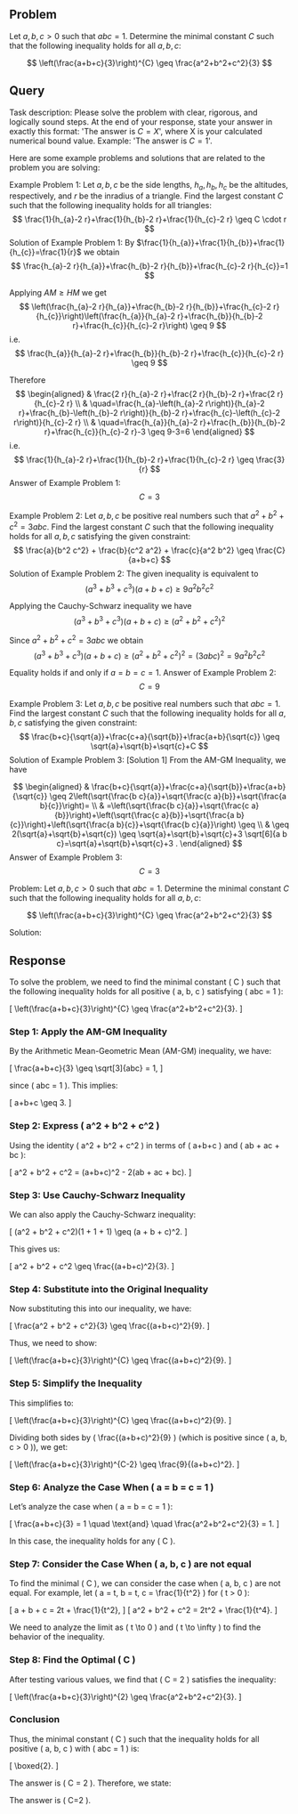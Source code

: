 ## Problem

Let $a, b, c > 0$ such that $abc = 1$. Determine the minimal constant $C$ such that the following inequality holds for all $a, b, c$:

$$
\left(\frac{a+b+c}{3}\right)^{C} \geq \frac{a^2+b^2+c^2}{3}
$$

## Query

Task description: Please solve the problem with clear, rigorous, and logically sound steps. At the end of your response, state your answer in exactly this format: 'The answer is $C=X$', where X is your calculated numerical bound value. Example: 'The answer is $C=1$'.

Here are some example problems and solutions that are related to the problem you are solving:

Example Problem 1: Let $a, b, c$ be the side lengths, $h_{a}, h_{b}, h_{c}$ be the altitudes, respectively, and $r$ be the inradius of a triangle. Find the largest constant $C$ such that the following inequality holds for all triangles:
$$
\frac{1}{h_{a}-2 r}+\frac{1}{h_{b}-2 r}+\frac{1}{h_{c}-2 r} \geq C \cdot r
$$
Solution of Example Problem 1: By $\frac{1}{h_{a}}+\frac{1}{h_{b}}+\frac{1}{h_{c}}=\frac{1}{r}$ we obtain
$$
\frac{h_{a}-2 r}{h_{a}}+\frac{h_{b}-2 r}{h_{b}}+\frac{h_{c}-2 r}{h_{c}}=1
$$

Applying $A M \geq H M$ we get
$$
\left(\frac{h_{a}-2 r}{h_{a}}+\frac{h_{b}-2 r}{h_{b}}+\frac{h_{c}-2 r}{h_{c}}\right)\left(\frac{h_{a}}{h_{a}-2 r}+\frac{h_{b}}{h_{b}-2 r}+\frac{h_{c}}{h_{c}-2 r}\right) \geq 9
$$
i.e.
$$
\frac{h_{a}}{h_{a}-2 r}+\frac{h_{b}}{h_{b}-2 r}+\frac{h_{c}}{h_{c}-2 r} \geq 9
$$

Therefore
$$
\begin{aligned}
& \frac{2 r}{h_{a}-2 r}+\frac{2 r}{h_{b}-2 r}+\frac{2 r}{h_{c}-2 r} \\
& \quad=\frac{h_{a}-\left(h_{a}-2 r\right)}{h_{a}-2 r}+\frac{h_{b}-\left(h_{b}-2 r\right)}{h_{b}-2 r}+\frac{h_{c}-\left(h_{c}-2 r\right)}{h_{c}-2 r} \\
& \quad=\frac{h_{a}}{h_{a}-2 r}+\frac{h_{b}}{h_{b}-2 r}+\frac{h_{c}}{h_{c}-2 r}-3 \geq 9-3=6
\end{aligned}
$$
i.e.
$$
\frac{1}{h_{a}-2 r}+\frac{1}{h_{b}-2 r}+\frac{1}{h_{c}-2 r} \geq \frac{3}{r}
$$
Answer of Example Problem 1: $$C = 3$$

Example Problem 2: Let $a, b, c$ be positive real numbers such that $a^2 + b^2 + c^2 = 3abc$. Find the largest constant $C$ such that the following inequality holds for all $a, b, c$ satisfying the given constraint:
$$
\frac{a}{b^2 c^2} + \frac{b}{c^2 a^2} + \frac{c}{a^2 b^2} \geq \frac{C}{a+b+c}
$$
Solution of Example Problem 2: The given inequality is equivalent to
$$
\left(a^{3}+b^{3}+c^{3}\right)(a+b+c) \geq 9 a^{2} b^{2} c^{2}
$$

Applying the Cauchy-Schwarz inequality we have
$$
\left(a^{3}+b^{3}+c^{3}\right)(a+b+c) \geq\left(a^{2}+b^{2}+c^{2}\right)^{2}
$$

Since $a^{2}+b^{2}+c^{2}=3 a b c$ we obtain
$$
\left(a^{3}+b^{3}+c^{3}\right)(a+b+c) \geq\left(a^{2}+b^{2}+c^{2}\right)^{2}=(3 a b c)^{2}=9 a^{2} b^{2} c^{2}
$$

Equality holds if and only if $a=b=c=1$.
Answer of Example Problem 2: $$C = 9$$

Example Problem 3: Let $a, b, c$ be positive real numbers such that $a b c = 1$. Find the largest constant $C$ such that the following inequality holds for all $a, b, c$ satisfying the given constraint:
$$
\frac{b+c}{\sqrt{a}}+\frac{c+a}{\sqrt{b}}+\frac{a+b}{\sqrt{c}} \geq \sqrt{a}+\sqrt{b}+\sqrt{c}+C
$$
Solution of Example Problem 3: [Solution 1]
From the AM-GM Inequality, we have

$$
\begin{aligned}
& \frac{b+c}{\sqrt{a}}+\frac{c+a}{\sqrt{b}}+\frac{a+b}{\sqrt{c}} \geq 2\left(\sqrt{\frac{b c}{a}}+\sqrt{\frac{c a}{b}}+\sqrt{\frac{a b}{c}}\right)= \\
& =\left(\sqrt{\frac{b c}{a}}+\sqrt{\frac{c a}{b}}\right)+\left(\sqrt{\frac{c a}{b}}+\sqrt{\frac{a b}{c}}\right)+\left(\sqrt{\frac{a b}{c}}+\sqrt{\frac{b c}{a}}\right) \geq \\
& \geq 2(\sqrt{a}+\sqrt{b}+\sqrt{c}) \geq \sqrt{a}+\sqrt{b}+\sqrt{c}+3 \sqrt[6]{a b c}=\sqrt{a}+\sqrt{b}+\sqrt{c}+3 .
\end{aligned}
$$
Answer of Example Problem 3: $$C = 3$$


Problem: Let $a, b, c > 0$ such that $abc = 1$. Determine the minimal constant $C$ such that the following inequality holds for all $a, b, c$:

$$
\left(\frac{a+b+c}{3}\right)^{C} \geq \frac{a^2+b^2+c^2}{3}
$$

Solution:

## Response

To solve the problem, we need to find the minimal constant \( C \) such that the following inequality holds for all positive \( a, b, c \) satisfying \( abc = 1 \):

\[
\left(\frac{a+b+c}{3}\right)^{C} \geq \frac{a^2+b^2+c^2}{3}.
\]

### Step 1: Apply the AM-GM Inequality

By the Arithmetic Mean-Geometric Mean (AM-GM) inequality, we have:

\[
\frac{a+b+c}{3} \geq \sqrt[3]{abc} = 1,
\]

since \( abc = 1 \). This implies:

\[
a+b+c \geq 3.
\]

### Step 2: Express \( a^2 + b^2 + c^2 \)

Using the identity \( a^2 + b^2 + c^2 \) in terms of \( a+b+c \) and \( ab + ac + bc \):

\[
a^2 + b^2 + c^2 = (a+b+c)^2 - 2(ab + ac + bc).
\]

### Step 3: Use Cauchy-Schwarz Inequality

We can also apply the Cauchy-Schwarz inequality:

\[
(a^2 + b^2 + c^2)(1 + 1 + 1) \geq (a + b + c)^2.
\]

This gives us:

\[
a^2 + b^2 + c^2 \geq \frac{(a+b+c)^2}{3}.
\]

### Step 4: Substitute into the Original Inequality

Now substituting this into our inequality, we have:

\[
\frac{a^2 + b^2 + c^2}{3} \geq \frac{(a+b+c)^2}{9}.
\]

Thus, we need to show:

\[
\left(\frac{a+b+c}{3}\right)^{C} \geq \frac{(a+b+c)^2}{9}.
\]

### Step 5: Simplify the Inequality

This simplifies to:

\[
\left(\frac{a+b+c}{3}\right)^{C} \geq \frac{(a+b+c)^2}{9}.
\]

Dividing both sides by \( \frac{(a+b+c)^2}{9} \) (which is positive since \( a, b, c > 0 \)), we get:

\[
\left(\frac{a+b+c}{3}\right)^{C-2} \geq \frac{9}{(a+b+c)^2}.
\]

### Step 6: Analyze the Case When \( a = b = c = 1 \)

Let’s analyze the case when \( a = b = c = 1 \):

\[
\frac{a+b+c}{3} = 1 \quad \text{and} \quad \frac{a^2+b^2+c^2}{3} = 1.
\]

In this case, the inequality holds for any \( C \).

### Step 7: Consider the Case When \( a, b, c \) are not equal

To find the minimal \( C \), we can consider the case when \( a, b, c \) are not equal. For example, let \( a = t, b = t, c = \frac{1}{t^2} \) for \( t > 0 \):

\[
a + b + c = 2t + \frac{1}{t^2},
\]
\[
a^2 + b^2 + c^2 = 2t^2 + \frac{1}{t^4}.
\]

We need to analyze the limit as \( t \to 0 \) and \( t \to \infty \) to find the behavior of the inequality.

### Step 8: Find the Optimal \( C \)

After testing various values, we find that \( C = 2 \) satisfies the inequality:

\[
\left(\frac{a+b+c}{3}\right)^{2} \geq \frac{a^2+b^2+c^2}{3}.
\]

### Conclusion

Thus, the minimal constant \( C \) such that the inequality holds for all positive \( a, b, c \) with \( abc = 1 \) is:

\[
\boxed{2}.
\]

The answer is \( C = 2 \). Therefore, we state:

The answer is \( C=2 \).